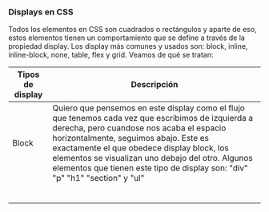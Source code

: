 ### Displays en CSS

Todos los elementos en CSS son cuadrados o rectángulos y aparte de eso, estos elementos tienen un comportamiento que se define a través de la propiedad display. Los display más comunes y usados son: block, inline, inline-block, none, table, flex y grid. Veamos de qué se tratan:

| Tipos de display | Descripción                                                                                                                                                                                                                                                                                                                                                                 |
| ---------------- | --------------------------------------------------------------------------------------------------------------------------------------------------------------------------------------------------------------------------------------------------------------------------------------------------------------------------------------------------------------------------- |
| Block            | Quiero que pensemos en este display como el flujo que tenemos cada vez que escribimos de izquierda a derecha, pero cuandose nos acaba el espacio horizontalmente, seguimos abajo. Este es exactamente el que obedece display block, los elementos se visualizan uno debajo del otro. Algunos elementos que tienen este tipo de display son: "div" "p" "h1" "section" y "ul" |
|                  |                                                                                                                                                                                                                                                                                                                                                                             |
|                  |                                                                                                                                                                                                                                                                                                                                                                             |
|                  |                                                                                                                                                                                                                                                                                                                                                                             |
|                  |                                                                                                                                                                                                                                                                                                                                                                             |
|                  |                                                                                                                                                                                                                                                                                                                                                                             |
|                  |                                                                                                                                                                                                                                                                                                                                                                             |
